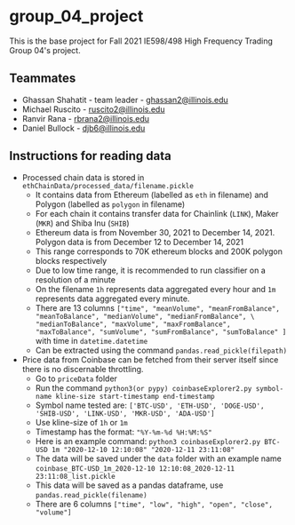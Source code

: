 # group_04_project

This is the base project for Fall 2021 IE598/498 High Frequency Trading Group 04's project.

## Teammates
- Ghassan Shahatit - team leader - ghassan2@illinois.edu
- Michael Ruscito - ruscito2@illinois.edu
- Ranvir Rana - rbrana2@illinois.edu
- Daniel Bullock - djb6@illinois.edu

## Instructions for reading data

- Processed chain data is stored in `ethChainData/processed_data/filename.pickle`
  - It contains data from Ethereum (labelled as `eth` in filename) and Polygon (labelled as `polygon` in filename)
  - For each chain it contains transfer data for Chainlink (`LINK`), Maker (`MKR`) and Shiba Inu (`SHIB`)
  - Ethereum data is from November 30, 2021 to December 14, 2021. Polygon data is from December 12 to December 14, 2021
  - This range corresponds to 70K ethereum blocks and 200K polygon blocks respectively
  - Due to low time range, it is recommended to run classifier on a resolution of a minute
  - On the filename `1h` represents data aggregated every hour and `1m` represents data aggregated every minute.
  - There are 13 columns `["time", "meanVolume", "meanFromBalance", "meanToBalance", "medianVolume", "medianFromBalance", \
    "medianToBalance", "maxVolume", "maxFromBalance", "maxToBalance", "sumVolume", "sumFromBalance", "sumToBalance" ]` with time in `datetime.datetime`
  - Can be extracted using the command `pandas.read_pickle(filepath)`
- Price data from Coinbase can be fetched from their server itself since there is no discernable throttling.
  - Go to `priceData` folder
  - Run the command `python3(or pypy) coinbaseExplorer2.py symbol-name kline-size start-timestamp end-timestamp`
  - Symbol name tested are: `['BTC-USD', 'ETH-USD', 'DOGE-USD', 'SHIB-USD', 'LINK-USD', 'MKR-USD', 'ADA-USD']`
  - Use kline-size of `1h` or `1m`
  - Timestamp has the format: `"%Y-%m-%d %H:%M:%S"`
  - Here is an example command: `python3 coinbaseExplorer2.py BTC-USD 1m "2020-12-10 12:10:08" "2020-12-11 23:11:08"`
  - The data will be saved under the `data` folder with an example name `coinbase_BTC-USD_1m_2020-12-10 12:10:08_2020-12-11 23:11:08_list.pickle`
  - This data will be saved as a pandas dataframe, use `pandas.read_pickle(filename)`
  - There are 6 columns `["time", "low", "high", "open", "close", "volume"]`